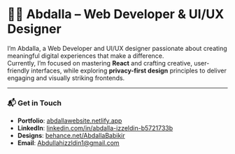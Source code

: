 # 👨‍💻 Abdalla – Web Developer & UI/UX Designer

I’m Abdalla, a Web Developer and UI/UX designer passionate about creating meaningful digital experiences that make a difference.  
Currently, I’m focused on mastering **React** and crafting creative, user-friendly interfaces, while exploring **privacy-first design** principles to deliver engaging and visually striking frontends.

---

### 📬 Get in Touch
- **Portfolio**: [abdallawebsite.netlify.app](https://abdallawebsite.netlify.app)  
- **LinkedIn**: [linkedin.com/in/abdalla-izzeldin-b5721733b](https://www.linkedin.com/in/abdalla-izzeldin-b5721733b/)  
- **Designs**: [behance.net/AbdallaBabikir](https://www.behance.net/AbdallaBabikir)  
- **Email**: [Abdullahizzldin1@gmail.com](mailto:Abdullahizzldin1@gmail.com)

